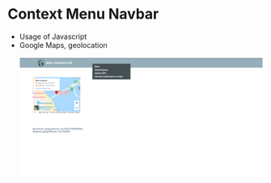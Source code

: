 # Context Menu Navbar
* Usage of Javascript <br/>
* Google Maps, geolocation<br/><br/>
![picture](https://github.com/KarolinaLewinska/ContextMenu_JS/blob/master/ReadmeIMG/screenshot.PNG)<br/>

